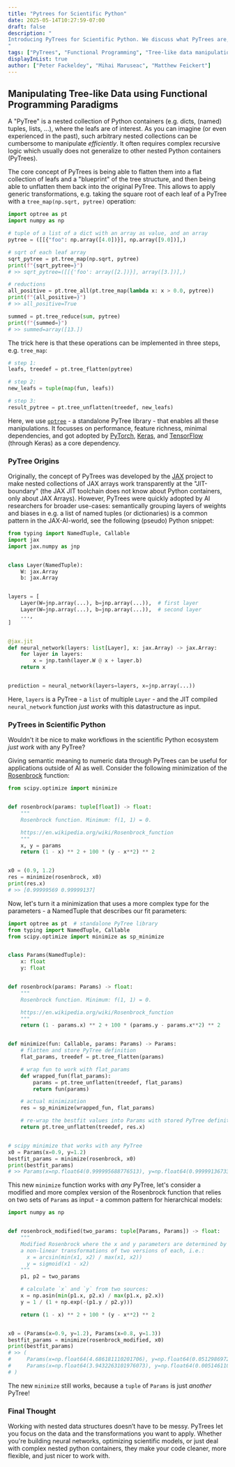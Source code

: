 ```yaml
---
title: "Pytrees for Scientific Python"
date: 2025-05-14T10:27:59-07:00
draft: false
description: "
Introducing PyTrees for Scientific Python. We discuss what PyTrees are, how they're useful in the realm of scientific python, and how to work _efficiently_ with them.
"
tags: ["PyTrees", "Functional Programming", "Tree-like data manipulation"]
displayInList: true
author: ["Peter Fackeldey", "Mihai Maruseac", "Matthew Feickert"]
---
```


## Manipulating Tree-like Data using Functional Programming Paradigms

A "PyTree" is a nested collection of Python containers (e.g. dicts, (named) tuples, lists, ...), where the leafs are of interest.
As you can imagine (or even experienced in the past), such arbitrary nested collections can be cumbersome to manipulate _efficiently_.
It often requires complex recursive logic which usually does not generalize to other nested Python containers (PyTrees).

The core concept of PyTrees is being able to flatten them into a flat collection of leafs and a "blueprint" of the tree structure, and then being able to unflatten them back into the original PyTree.
This allows to apply generic transformations, e.g. taking the square root of each leaf of a PyTree with a `tree_map(np.sqrt, pytree)` operation:

```python
import optree as pt
import numpy as np

# tuple of a list of a dict with an array as value, and an array
pytree = ([[{"foo": np.array([4.0])}], np.array([9.0])],)

# sqrt of each leaf array
sqrt_pytree = pt.tree_map(np.sqrt, pytree)
print(f"{sqrt_pytree=}")
# >> sqrt_pytree=([[{'foo': array([2.])}], array([3.])],)

# reductions
all_positive = pt.tree_all(pt.tree_map(lambda x: x > 0.0, pytree))
print(f"{all_positive=}")
# >> all_positive=True

summed = pt.tree_reduce(sum, pytree)
print(f"{summed=}")
# >> summed=array([13.])
```

The trick here is that these operations can be implemented in three steps, e.g. `tree_map`:

```python
# step 1:
leafs, treedef = pt.tree_flatten(pytree)

# step 2:
new_leafs = tuple(map(fun, leafs))

# step 3:
result_pytree = pt.tree_unflatten(treedef, new_leafs)
```

Here, we use [`optree`](https://github.com/metaopt/optree/tree/main/optree) - a standalone PyTree library - that enables all these manipulations. It focusses on performance, feature richness, minimal dependencies, and got adopted by [PyTorch](https://pytorch.org), [Keras](https://keras.io), and [TensorFlow](https://github.com/tensorflow/tensorflow) (through Keras) as a core dependency.

### PyTree Origins

Originally, the concept of PyTrees was developed by the [JAX](https://docs.jax.dev/en/latest/) project to make nested collections of JAX arrays work transparently at the "JIT-boundary" (the JAX JIT toolchain does not know about Python containers, only about JAX Arrays).
However, PyTrees were quickly adopted by AI researchers for broader use-cases: semantically grouping layers of weights and biases in e.g. a list of named tuples (or dictionaries) is a common pattern in the JAX-AI-world, see the following (pseudo) Python snippet:

```python
from typing import NamedTuple, Callable
import jax
import jax.numpy as jnp


class Layer(NamedTuple):
    W: jax.Array
    b: jax.Array


layers = [
    Layer(W=jnp.array(...), b=jnp.array(...)),  # first layer
    Layer(W=jnp.array(...), b=jnp.array(...)),  # second layer
    ...,
]


@jax.jit
def neural_network(layers: list[Layer], x: jax.Array) -> jax.Array:
    for layer in layers:
        x = jnp.tanh(layer.W @ x + layer.b)
    return x


prediction = neural_network(layers=layers, x=jnp.array(...))
```

Here, `layers` is a PyTree - a `list` of multiple `Layer` - and the JIT compiled `neural_network` function _just works_ with this datastructure as input.

### PyTrees in Scientific Python

Wouldn't it be nice to make workflows in the scientific Python ecosystem _just work_ with any PyTree?

Giving semantic meaning to numeric data through PyTrees can be useful for applications outside of AI as well.
Consider the following minimization of the [Rosenbrock](https://en.wikipedia.org/wiki/Rosenbrock_function) function:

```python
from scipy.optimize import minimize


def rosenbrock(params: tuple[float]) -> float:
    """
    Rosenbrock function. Minimum: f(1, 1) = 0.

    https://en.wikipedia.org/wiki/Rosenbrock_function
    """
    x, y = params
    return (1 - x) ** 2 + 100 * (y - x**2) ** 2


x0 = (0.9, 1.2)
res = minimize(rosenbrock, x0)
print(res.x)
# >> [0.99999569 0.99999137]
```

Now, let's turn it a minimization that uses a more complex type for the parameters - a NamedTuple that describes our fit parameters:

```python
import optree as pt  # standalone PyTree library
from typing import NamedTuple, Callable
from scipy.optimize import minimize as sp_minimize


class Params(NamedTuple):
    x: float
    y: float


def rosenbrock(params: Params) -> float:
    """
    Rosenbrock function. Minimum: f(1, 1) = 0.

    https://en.wikipedia.org/wiki/Rosenbrock_function
    """
    return (1 - params.x) ** 2 + 100 * (params.y - params.x**2) ** 2


def minimize(fun: Callable, params: Params) -> Params:
    # flatten and store PyTree definition
    flat_params, treedef = pt.tree_flatten(params)

    # wrap fun to work with flat_params
    def wrapped_fun(flat_params):
        params = pt.tree_unflatten(treedef, flat_params)
        return fun(params)

    # actual minimization
    res = sp_minimize(wrapped_fun, flat_params)

    # re-wrap the bestfit values into Params with stored PyTree definition
    return pt.tree_unflatten(treedef, res.x)


# scipy minimize that works with any PyTree
x0 = Params(x=0.9, y=1.2)
bestfit_params = minimize(rosenbrock, x0)
print(bestfit_params)
# >> Params(x=np.float64(0.999995688776513), y=np.float64(0.9999913673387226))
```

This new `minimize` function works with _any_ PyTree, let's consider a modified and more complex version of the Rosenbrock function that relies on two sets of `Params` as input - a common pattern for hierarchical models:

```python
import numpy as np


def rosenbrock_modified(two_params: tuple[Params, Params]) -> float:
    """
    Modified Rosenbrock where the x and y parameters are determined by
    a non-linear transformations of two versions of each, i.e.:
      x = arcsin(min(x1, x2) / max(x1, x2))
      y = sigmoid(x1 - x2)
    """
    p1, p2 = two_params

    # calculate `x` and `y` from two sources:
    x = np.asin(min(p1.x, p2.x) / max(p1.x, p2.x))
    y = 1 / (1 + np.exp(-(p1.y / p2.y)))

    return (1 - x) ** 2 + 100 * (y - x**2) ** 2


x0 = (Params(x=0.9, y=1.2), Params(x=0.8, y=1.3))
bestfit_params = minimize(rosenbrock_modified, x0)
print(bestfit_params)
# >> (
#     Params(x=np.float64(4.686181110201706), y=np.float64(0.05129869722505759)),
#     Params(x=np.float64(3.9432263101976073), y=np.float64(0.005146110126174016)),
# )
```

The new `minimize` still works, because a `tuple` of `Params` is just _another_ PyTree!

### Final Thought

Working with nested data structures doesn’t have to be messy.
PyTrees let you focus on the data and the transformations you want to apply.
Whether you're building neural networks, optimizing scientific models, or just deal with complex nested python containers, they make your code cleaner, more flexible, and just nicer to work with.
